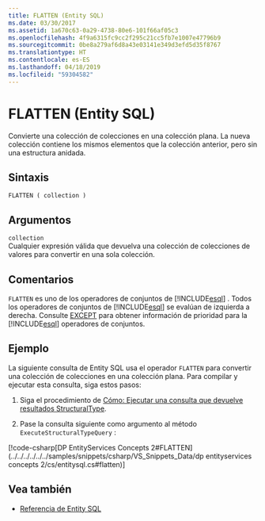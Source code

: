 ```yaml
---
title: FLATTEN (Entity SQL)
ms.date: 03/30/2017
ms.assetid: 1a670c63-0a29-4738-80e6-101f66af05c3
ms.openlocfilehash: 4f9a6315fc9cc2f295c21cc5fb7e1007e47796b9
ms.sourcegitcommit: 0be8a279af6d8a43e03141e349d3efd5d35f8767
ms.translationtype: HT
ms.contentlocale: es-ES
ms.lasthandoff: 04/18/2019
ms.locfileid: "59304582"
---
```

# <a name="flatten-entity-sql"></a>FLATTEN (Entity SQL)
Convierte una colección de colecciones en una colección plana. La nueva colección contiene los mismos elementos que la colección anterior, pero sin una estructura anidada.  
  
## <a name="syntax"></a>Sintaxis  
  
```  
FLATTEN ( collection )  
```  
  
## <a name="arguments"></a>Argumentos  
 `collection`  
 Cualquier expresión válida que devuelva una colección de colecciones de valores para convertir en una sola colección.  
  
## <a name="remarks"></a>Comentarios  
 `FLATTEN` es uno de los operadores de conjuntos de [!INCLUDE[esql](../../../../../../includes/esql-md.md)] . Todos los operadores de conjuntos de [!INCLUDE[esql](../../../../../../includes/esql-md.md)] se evalúan de izquierda a derecha. Consulte [EXCEPT](../../../../../../docs/framework/data/adonet/ef/language-reference/except-entity-sql.md) para obtener información de prioridad para la [!INCLUDE[esql](../../../../../../includes/esql-md.md)] operadores de conjuntos.  
  
## <a name="example"></a>Ejemplo  
 La siguiente consulta de Entity SQL usa el operador `FLATTEN` para convertir una colección de colecciones en una colección plana. Para compilar y ejecutar esta consulta, siga estos pasos:  
  
1. Siga el procedimiento de [Cómo: Ejecutar una consulta que devuelve resultados StructuralType](../../../../../../docs/framework/data/adonet/ef/how-to-execute-a-query-that-returns-structuraltype-results.md).  
  
2. Pase la consulta siguiente como argumento al método `ExecuteStructuralTypeQuery` :  
  
 [!code-csharp[DP EntityServices Concepts 2#FLATTEN](../../../../../../samples/snippets/csharp/VS_Snippets_Data/dp entityservices concepts 2/cs/entitysql.cs#flatten)]  
  
## <a name="see-also"></a>Vea también

- [Referencia de Entity SQL](../../../../../../docs/framework/data/adonet/ef/language-reference/entity-sql-reference.md)
